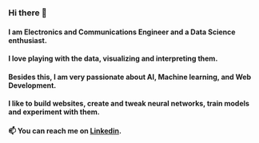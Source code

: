 ### Hi there 👋

#### I am Electronics and Communications Engineer and a Data Science enthusiast. 
#### I love playing with the data, visualizing and interpreting them. 
#### Besides this, I am very passionate about AI, Machine learning, and Web Development.
#### I like to build websites, create and tweak neural networks, train models and experiment with them. 
#### 📫 You can reach me on [Linkedin](https://www.linkedin.com/in/shrijak-dahal/).
